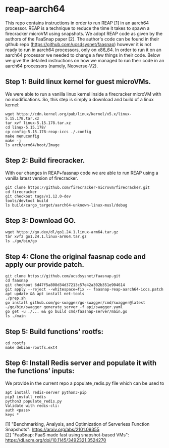 # reap-aarch64
This repo contains instructions in order to run REAP [1] in an aarch64 processor.
REAP is a technique to reduce the time it takes to spawn a firecracker microVM using snapshots.
We adopt REAP code as given by the authors of the FaaSnap paper [2].
The author's code can be found in their github repo (https://github.com/ucsdsysnet/faasnap) however it is not
ready to run in aarch64 processors, only on x86_64.
In order to run it on an aarch64 processor we needed to change a few things in their code. Below we give the
detailed instructions on how we managed to run their code in an aarch64 processors (namely, Neoverse-V2).

## Step 1: Build linux kernel for guest microVMs.
We were able to run a vanilla linux kernel inside a firecracker microVM with no modifications.
So, this step is simply a download and build of a linux kernel:
```
wget https://cdn.kernel.org/pub/linux/kernel/v5.x/linux-5.15.178.tar.xz
tar xvf linux-5.15.178.tar.xz
cd linux-5.15.178/
cp config-5.15.178-reap-iccs ./.config
make menuconfig
make -j
ls arch/arm64/boot/Image
```

## Step 2: Build firecracker.
With our changes in REAP+faasnap code we are able to run REAP using a vanilla latest version of firecracker.
```
git clone https://github.com/firecracker-microvm/firecracker.git
cd firecracker
git checkout tags/v1.12.0-dev
tools/devtool build
ls build/cargo_target/aarch64-unknown-linux-musl/debug
```

## Step 3: Download GO.
```
wget https://go.dev/dl/go1.24.1.linux-arm64.tar.gz
tar xvfz go1.24.1.linux-arm64.tar.gz
ls ./go/bin/go
```

## Step 4: Clone the original faasnap code and apply our provide patch.
```
git clone https://github.com/ucsdsysnet/faasnap.git
cd faasnap
git checkout 6d47f5a808d34d37213c57e42a302b351e904614
git apply --reject --whitespace=fix -- faasnap-reap-aarch64-iccs.patch
apt update && apt install net-tools
./prep.sh
go install github.com/go-swagger/go-swagger/cmd/swagger@latest
~/go/bin/swagger generate server -f api/swagger.yaml
go get -u ./... && go build cmd/faasnap-server/main.go
ls ./main
```

## Step 5: Build functions' rootfs:
```
cd rootfs
make debian-rootfs.ext4
```

## Step 6: Install Redis server and populate it with the functions’ inputs:
We provide in the current repo a populate_redis.py file which can be used to 
```
apt install redis-server python3-pip
pip3 install redis
python3 populate_redis.py
Validate with redis-cli:
auth <pass>
keys *
```

[1] "Benchmarking, Analysis, and Optimization of Serverless Function Snapshots": https://arxiv.org/abs/2101.09355  
[2] "FaaSnap: FaaS made fast using snapshot-based VMs": https://dl.acm.org/doi/10.1145/3492321.3524270

